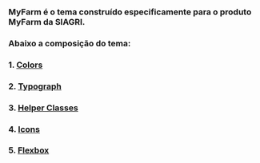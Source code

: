 ### MyFarm é o tema construído especificamente para o produto MyFarm da SIAGRI.

### Abaixo a composição do tema:

### 1. [Colors](#/Themes/MyFarm/Colors)

### 2. [Typograph](#/Themes/MyFarm/Typograph)

### 3. [Helper Classes](#/Themes/MyFarm/Helper)

### 4. [Icons](#/Themes/MyFarm/Icons)

### 5. [Flexbox](#/Themes/MyFarm/Flexbox)
